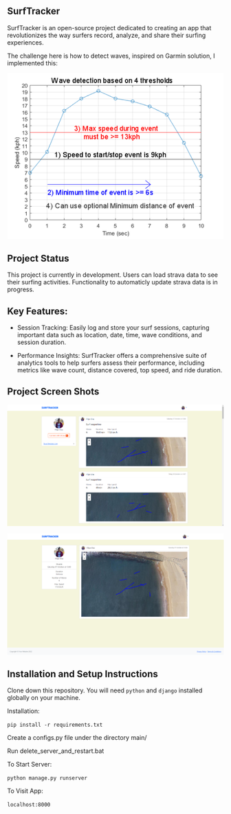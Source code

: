 ## SurfTracker


SurfTracker is an open-source project dedicated to creating an app that revolutionizes the way surfers record, analyze, and share their surfing experiences. 

The challenge here is how to detect waves, inspired on Garmin solution, I implemented this:

![Feed](documentation/solution.png)

## Project Status

This project is currently in development. Users can load strava data to see their surfing activities.
Functionality to automaticly update strava data is in progress.


## Key Features:

- Session Tracking: Easily log and store your surf sessions, capturing important data such as location, date, time, wave conditions, and session duration.

- Performance Insights: SurfTracker offers a comprehensive suite of analytics tools to help surfers assess their performance, including metrics like wave count, distance covered, top speed, and ride duration.


## Project Screen Shots

![Feed](documentation/feed.png)


![Session](documentation/session.png)


## Installation and Setup Instructions

Clone down this repository. You will need `python` and `django` installed globally on your machine.  

Installation:

`pip install -r requirements.txt`

Create a configs.py file under the directory main/

Run delete_server_and_restart.bat


To Start Server:

`python manage.py runserver`  

To Visit App:

`localhost:8000`  

